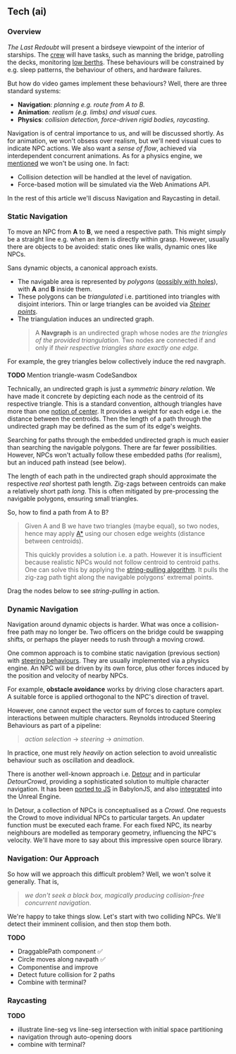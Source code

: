 ## Tech (ai)

<!-- We've described our objective, constrained our approach and listed the technologies we'll use.
We now turn to Game AI. -->

### Overview

_The Last Redoubt_ will present a birdseye viewpoint of the interior of starships.
The [crew](https://wiki.travellerrpg.com/Crew "@new-tab") will have tasks, such as manning the bridge, patrolling the decks, monitoring [low berths](https://wiki.travellerrpg.com/Low_Passage "@new-tab").
These behaviours will be constrained by e.g. sleep patterns, the behaviour of others, and hardware failures.

But how do video games implement these behaviours?
Well, there are three standard systems:

- **Navigation**: _planning e.g. route from A to B._
- **Animation**: _realism (e.g. limbs) and visual cues._
- **Physics**: _collision detection, force-driven rigid bodies, raycasting_.

Navigation is of central importance to us, and will be discussed shortly.
As for animation, we won't obsess over realism,
but we'll need visual cues to indicate NPC actions.
We also want a _sense of flow_, achieved via interdependent concurrent animations.
As for a physics engine, we [mentioned](1#constraints--game-mechanics "@anchor") we won't be using one. In fact:

- Collision detection will be handled at the level of navigation.
- Force-based motion will be simulated via the Web Animations API.

In the rest of this article we'll discuss Navigation and Raycasting in detail.

### Static Navigation

To move an NPC from **A** to **B**, we need a respective path.
This might simply be a straight line e.g. when an item is directly within grasp.
However, usually there are objects to be avoided: static ones like walls, dynamic ones like NPCs.

Sans dynamic objects, a canonical approach exists.
- The navigable area is represented by _polygons_ ([possibly with holes](https://datatracker.ietf.org/doc/html/rfc7946#section-3.1.6)),
  with **A** and **B** inside them.
- These polygons can be _triangulated_ i.e. partitioned into triangles with disjoint interiors.
  Thin or large triangles can be avoided via _[Steiner points](https://en.wikipedia.org/wiki/Steiner_point_(computational_geometry))_.
- The triangulation induces an undirected graph.
  > A **Navgraph** is an undirected graph whose 
  > nodes are _the triangles of the provided triangulation_.
  > Two nodes are connected if and only if _their respective triangles share exactly one edge._

For example, the grey triangles below collectively induce the red navgraph.

<div
  class="tabs"
  name="nav-graph-demo"
  height="400"
  enabled="false"
  tabs="[
     { key: 'component', filepath: 'example/NavGraph#301' },
     { key: 'component', filepath: 'example/NavGraph#302' },
   ]"
></div>

__TODO__ Mention triangle-wasm CodeSandbox


Technically, an undirected graph is just a _symmetric binary relation_.
We have made it concrete by depicting each node as the centroid of its respective triangle.
This is a standard convention, although triangles have more than one [notion of center](https://en.wikipedia.org/wiki/Triangle_center).
It provides a weight for each edge i.e. the distance between the centroids.
Then the length of a path through the undirected graph may be defined as the sum of its edge's weights.

<aside title="why-we-abstract">

Searching for paths through the embedded undirected graph is much easier than searching the navigable polygons.
There are far fewer possibilities.
However, NPCs won't actually follow these embedded paths (for realism),
but an induced path instead (see below).

</aside>

<aside>

The length of each path in the undirected graph should approximate the respective _real_ shortest path length.
Zig-zags between centroids can make a relatively short path _long_. This is often mitigated by pre-processing the navigable polygons, ensuring small triangles.

</aside>

So, how to find a path from A to B?

> Given A and B we have two triangles (maybe equal), so two nodes, hence may apply [A*](https://en.wikipedia.org/wiki/A*_search_algorithm) using our chosen edge weights (distance between centroids).
>
> This quickly provides a solution i.e. a path.
> However it is insufficient because realistic NPCs would not follow centroid to centroid paths.
> One can solve this by applying the [string-pulling algorithm](http://digestingduck.blogspot.com/2010/03/simple-stupid-funnel-algorithm.html).
> It pulls the zig-zag path tight along the navigable polygons' extremal points.

Drag the nodes below to see _string-pulling_ in action.

<div
  class="tabs"
  name="nav-string-pull-demo"
  height="400"
  enabled="false"
  tabs="[
     { key: 'component', filepath: 'example/NavStringPull' },
   ]"
></div>

<!-- 
Importantly, we are not avoiding obstacles as we encounter them, in the sense of [robotics]((https://en.wikibooks.org/wiki/Robotics/Navigation/Collision_Avoidance#cite_note-1)).
We know exactly where each NPC is going because (a) we previously set them in motion, (b) we do not rely on unpredictable force-based simulations. Having complete information does not make the problem any less important: Turing's [original paper](https://en.wikipedia.org/wiki/Computing_Machinery_and_Intelligence "Computing Machinery and Intelligence") was about the _appearance_ of intelligence, not solving real-world sensory robotics. -->

### Dynamic Navigation

<!-- __TODO__ mention other approaches; consider case of two agents, which stop and start in some manner -->

Navigation around dynamic objects is harder.
What was once a collision-free path may no longer be.
Two officers on the bridge could be swapping shifts,
or perhaps the player needs to rush through a moving crowd.

One common approach is to combine static navigation (previous section) with [steering behaviours](https://www.researchgate.net/publication/2495826_Steering_Behaviors_For_Autonomous_Characters).
They are usually implemented via a physics engine.
An NPC will be driven by its own force, plus other forces induced by the position and velocity of nearby NPCs.

<aside>

For example, **obstacle avoidance** works by driving close characters apart.
A suitable force is applied orthogonal to the NPC's direction of travel.

</aside>

However, one cannot expect the vector sum of forces to capture complex interactions between multiple characters.
Reynolds introduced Steering Behaviours as part of a pipeline:
> _action selection_ → _steering_ → _animation_.

In practice, one must rely _heavily_ on action selection to avoid unrealistic behaviour such as oscillation and deadlock.

There is another well-known approach i.e. [Detour](https://github.com/recastnavigation/recastnavigation#detour) and in particular _DetourCrowd_, providing a sophisticated solution to multiple character navigation.
It has been [ported to JS](https://github.com/BabylonJS/Extensions/tree/master/recastjs) in BabylonJS,
and also [integrated](https://docs.unrealengine.com/4.27/en-US/API/Runtime/Navmesh/DetourCrowd/dtCrowd/) into the Unreal Engine.

In Detour, a collection of NPCs is conceptualised as a _Crowd_.
One requests the Crowd to move individual NPCs to particular targets.
An updater function must be executed each frame.
For each fixed NPC, its nearby neighbours are modelled as temporary geometry, influencing the NPC's velocity.
We'll have more to say about this impressive open source library.

### Navigation: Our Approach

So how will we approach this difficult problem?
Well, we won't solve it generally.
That is,
> _we don't seek a black box, magically producing collision-free concurrent navigation_.

We're happy to take things slow.
Let's start with two colliding NPCs.
We'll detect their imminent collision, and then stop them both.

<div
  class="tabs"
  name="nav-collide-demo"
  height="400"
  enabled="false"
  tabs="[
     { key: 'component', filepath: 'example/NavCollide' },
   ]"
></div>

__TODO__
- DraggablePath component ✅
- Circle moves along navpath ✅
- Componentise and improve
- Detect future collision for 2 paths
- Combine with terminal?

### Raycasting

__TODO__
- illustrate line-seg vs line-seg intersection with initial space partitioning
- navigation through auto-opening doors
- combine with terminal?

<div
  class="tabs"
  name="nav-doors-demo"
  height="400"
  enabled="false"
  tabs="[
     { key: 'component', filepath: 'example/DoorsDemo#101' },
     { key: 'component', filepath: 'example/DoorsDemo#301' },
   ]"
></div>
